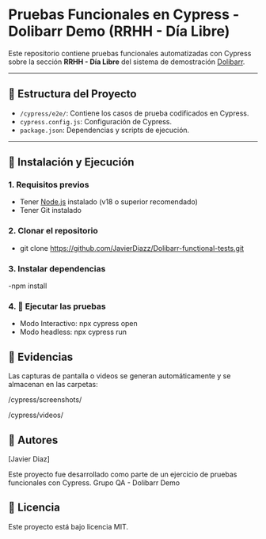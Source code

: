 # Pruebas Funcionales en Cypress - Dolibarr Demo (RRHH - Día Libre)

Este repositorio contiene pruebas funcionales automatizadas con Cypress sobre la sección **RRHH - Día Libre** del sistema de demostración [Dolibarr](https://demo.dolibarr.org/).

---

## 📁 Estructura del Proyecto

- `/cypress/e2e/`: Contiene los casos de prueba codificados en Cypress.
- `cypress.config.js`: Configuración de Cypress.
- `package.json`: Dependencias y scripts de ejecución.

---

## 🚀 Instalación y Ejecución

### 1. Requisitos previos

- Tener [Node.js](https://nodejs.org/) instalado (v18 o superior recomendado)
- Tener Git instalado

### 2. Clonar el repositorio
- git clone https://github.com/JavierDiazz/Dolibarr-functional-tests.git

### 3. Instalar dependencias
-npm install

### 4. 🧪 Ejecutar las pruebas

- Modo Interactivo: npx cypress open
- Modo headless: npx cypress run


## 📸 Evidencias
Las capturas de pantalla o videos se generan automáticamente y se almacenan en las carpetas:

/cypress/screenshots/

/cypress/videos/

## 👥 Autores
[Javier Diaz]

Este proyecto fue desarrollado como parte de un ejercicio de pruebas funcionales con Cypress.
Grupo QA - Dolibarr Demo

## 📄 Licencia
Este proyecto está bajo licencia MIT.

